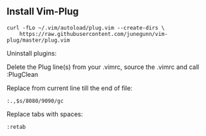 ## Install Vim-Plug

```
curl -fLo ~/.vim/autoload/plug.vim --create-dirs \
    https://raw.githubusercontent.com/junegunn/vim-plug/master/plug.vim
```

Uninstall plugins:

Delete the Plug line(s) from your .vimrc, source the .vimrc and call :PlugClean

Replace from current line till the end of file:

```
:.,$s/8080/9090/gc
```

Replace tabs with spaces:

```
:retab
```
